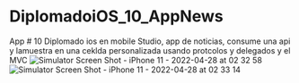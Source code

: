 # DiplomadoiOS_10_AppNews
App # 10 Diplomado ios en mobile Studio, app de noticias, consume una api y lamuestra en una ceklda personalizada usando protcolos y delegados y el MVC
![Simulator Screen Shot - iPhone 11 - 2022-04-28 at 02 32 58](https://user-images.githubusercontent.com/62978829/165700978-1deb6a96-392e-4d53-a7a9-22eeb6f3f663.png)
![Simulator Screen Shot - iPhone 11 - 2022-04-28 at 02 33 14](https://user-images.githubusercontent.com/62978829/165700994-f3585f33-256c-4815-8cfb-978c7688ae31.png)
